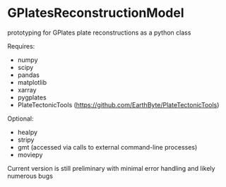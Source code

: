 # GPlatesReconstructionModel

prototyping for GPlates plate reconstructions as a python class

Requires:
- numpy
- scipy
- pandas
- matplotlib
- xarray
- pygplates
- PlateTectonicTools (https://github.com/EarthByte/PlateTectonicTools)

Optional:
- healpy
- stripy
- gmt (accessed via calls to external command-line processes)
- moviepy


Current version is still preliminary with minimal error handling and likely numerous bugs
